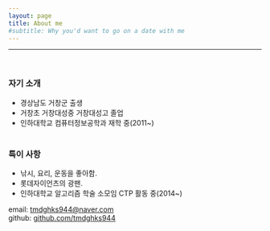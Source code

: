 ```yaml
---
layout: page
title: About me
#subtitle: Why you'd want to go on a date with me
---
```


----
<br/>

### 자기 소개
- 경상남도 거창군 출생<br/>
- 거창초 거창대성중 거창대성고 졸업<br/>
- 인하대학교 컴퓨터정보공학과 재학 중(2011~)<br/><br/>

### 특이 사항
- 낚시, 요리, 운동을 좋아함.<br/>
- 롯데자이언츠의 광팬.<br/>
- 인하대학교 알고리즘 학술 소모임 CTP 활동 중(2014~)<br/>

email: tmdghks944@naver.com<br>
github: [github.com/tmdghks944](https://github.com/tmdghks944)

